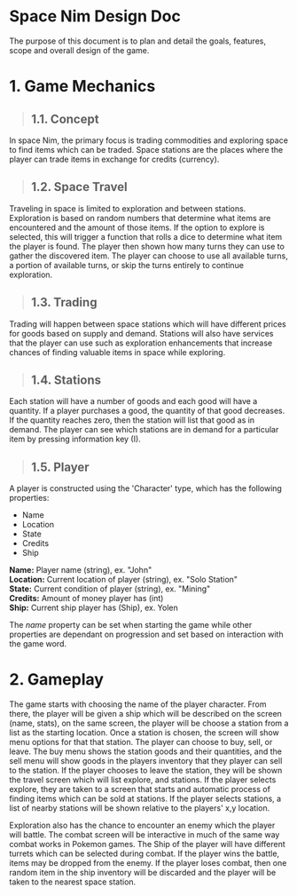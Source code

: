# Space Nim Design Doc  

The purpose of this document is to plan and detail the goals, features, scope and overall design of the game. 

# 1. Game Mechanics
> ## 1.1. Concept  

In space Nim, the primary focus is trading commodities and exploring space to find items which can be traded. Space stations are the places where the player can trade items in exchange for credits (currency). 

> ## 1.2. Space Travel  

Traveling in space is limited to exploration and between stations. Exploration is based on random numbers that determine what items are encountered and the amount of those items. If the option to explore is selected, this will trigger a function that rolls a dice to determine what item the player is found. The player then shown how many turns they can use to gather the discovered item. The player can choose to use all available turns, a portion of available turns, or skip the turns entirely to continue exploration. 

> ## 1.3. Trading 

Trading will happen between space stations which will have different prices for goods based on supply and demand. Stations will also have services that the player can use such as exploration enhancements that increase chances of finding valuable items in space while exploring.  


> ## 1.4. Stations  

Each station will have a number of goods and each good will have a quantity. If a player purchases a good, the quantity of that good decreases. If the quantity reaches zero, then the station will list that good as in demand. The player can see which stations are in demand for a particular item by pressing information key (I). 

> ## 1.5. Player

A player is constructed using the 'Character' type, which has the following properties:  

* Name
* Location
* State
* Credits
* Ship

**Name:** Player name (string), ex. "John"  
**Location:** Current location of player (string), ex. "Solo Station"  
**State:** Current condition of player (string), ex. "Mining"  
**Credits:** Amount of money player has (int)  
**Ship:** Current ship player has (Ship), ex.  Yolen  

The *name* property can be set when starting the game while other properties are dependant on progression and set based on interaction with the game word. 


# 2. Gameplay  

The game starts with choosing the name of the player character. From there, the player will be given a ship which will be described on the screen (name, stats), on the same screen, the player will be choose a station from a list as the starting location. Once a station is chosen, the screen will show menu options for that that station. The player can choose to buy, sell, or leave. The buy menu shows the station goods and their quantities, and the sell menu will show goods in the players inventory that they player can sell to the station. If the player chooses to leave the station, they will be shown the travel screen which will list explore, and stations. If the player selects explore, they are taken to a screen that starts and automatic process of finding items which can be sold at stations. If the player selects stations, a list of nearby stations will be shown relative to the players' x,y location.

Exploration also has the chance to encounter an enemy which the player will battle. The combat screen will be interactive in much of the same way combat works in Pokemon games. The Ship of the player will have different turrets which can be selected during combat. If the player wins the battle, items may be dropped from the enemy. If the player loses combat, then one random item in the ship inventory will be discarded and the player will be taken to the nearest space station. 


